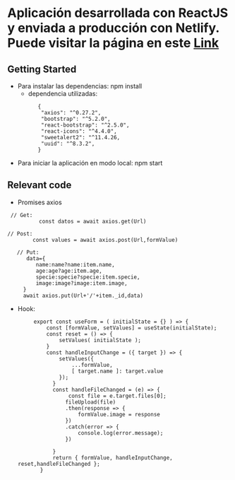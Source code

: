 # Aplicación desarrollada con ReactJS y enviada a producción con Netlify. Puede visitar la página en este [Link](https://pet-loving.netlify.app)


## Getting Started

- Para instalar las dependencias: npm install
    * dependencia utilizadas:
        ```
           {
            "axios": "^0.27.2",
            "bootstrap": "^5.2.0",
            "react-bootstrap": "^2.5.0",
            "react-icons": "^4.4.0",
            "sweetalert2": "^11.4.26,
            "uuid": "^8.3.2",
           }
        ```
- Para iniciar la aplicación en modo local: npm start

## Relevant code
  
 - Promises axios

```
 // Get:
          const datos = await axios.get(Url)
  ```   
  
  ```
 // Post:
          const values = await axios.post(Url,formValue)
  ```    
       // Put:
          data={
             name:name?name:item.name,
             age:age?age:item.age,
             specie:specie?specie:item.specie,
             image:image?image:item.image,
         }
         await axios.put(Url+'/'+item._id,data)
         
  
 * Hook:
 
            export const useForm = ( initialState = {} ) => {
                const [formValue, setValues] = useState(initialState);
                const reset = () => {
                    setValues( initialState );
                }
                const handleInputChange = ({ target }) => {
                    setValues({
                        ...formValue,
                        [ target.name ]: target.value
                    });
                  }
                  const handleFileChanged = (e) => {
                       const file = e.target.files[0];
                      fileUpload(file)
                      .then(response => {
                          formValue.image = response
                      })
                      .catch(error => {
                          console.log(error.message);
                      })

                  }
                  return { formValue, handleInputChange, reset,handleFileChanged };
              }
        
